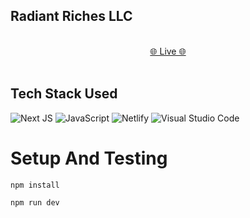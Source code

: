 ## Radiant Riches LLC
 </br>
 <div align='center'>
    <a href="https://radiant-llc-task.netlify.app"> 🌐 Live 🌐</a> </div> </br>

## Tech Stack Used
![Next JS](https://img.shields.io/badge/Next-black?style=for-the-badge&logo=next.js&logoColor=white)
![JavaScript](https://img.shields.io/badge/javascript-%23323330.svg?style=for-the-badge&logo=javascript&logoColor=%23F7DF1E)
![Netlify](https://img.shields.io/badge/netlify-%23000000.svg?style=for-the-badge&logo=netlify&logoColor=#00C7B7)
![Visual Studio Code](https://img.shields.io/badge/Visual%20Studio%20Code-0078d7.svg?style=for-the-badge&logo=visual-studio-code&logoColor=white)
# Setup And Testing
```
npm install
```
```
npm run dev
```
